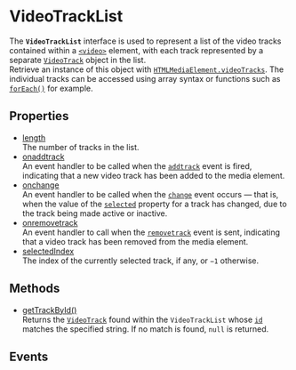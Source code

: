 # VideoTrackList

<div class='overview'><span class="seoSummary">The <strong><code>VideoTrackList</code></strong> interface is used to represent a list of the video tracks contained within a <a href="/en-US/docs/Web/HTML/Element/video" title="The&nbsp;HTML Video element&nbsp;(<video>) embeds a media player which supports video playback into the document.&nbsp;You can use&nbsp;<video>&nbsp;for audio content as well, but the <audio> element may provide a more appropriate user experience."><code>&lt;video&gt;</code></a> element, with each track represented by a separate <a href="/en-US/docs/Web/API/VideoTrack" title="The VideoTrack interface represents a single video track from a <video> element."><code>VideoTrack</code></a> object in the list.</span></div>

<div class='overview'>Retrieve an instance of this object with <a href="/en-US/docs/Web/API/HTMLMediaElement/videoTracks" title="The read-only videoTracks property on HTMLMediaElement objects returns a VideoTrackList object listing all of the VideoTrack objects representing the media element's video tracks."><code>HTMLMediaElement.videoTracks</code></a>. The individual tracks can be accessed using array syntax or functions such as <a href="/en-US/docs/Web/JavaScript/Reference/Global_Objects/Array/forEach" title="The forEach() method executes a provided function once for each array element."><code>forEach()</code></a> for example.</div>

## Properties

<ul class="items properties">
  <li>
    <a href="">length</a>
    <div>The number of tracks in the list.</div>
  </li>
  <li>
    <a href="">onaddtrack</a>
    <div>An event handler to be called when the <code><a href="/en-US/docs/Web/Events/addtrack" title="/en-US/docs/Web/Events/addtrack">addtrack</a></code> event is fired, indicating that a new video track has been added to the media element.</div>
  </li>
  <li>
    <a href="">onchange</a>
    <div>An event handler to be called when the <code><a href="/en-US/docs/Web/Events/change" title="/en-US/docs/Web/Events/change">change</a></code> event occurs —&nbsp;that is, when the value of the <a href="/en-US/docs/Web/API/VideoTrack/selected" title="The VideoTrack property selected controls whether or not a particular video track is active."><code>selected</code></a> property for a track has changed, due to the track being made active or inactive.</div>
  </li>
  <li>
    <a href="">onremovetrack</a>
    <div>An event handler to call when the <code><a href="/en-US/docs/Web/Events/removetrack" title="/en-US/docs/Web/Events/removetrack">removetrack</a></code> event is sent, indicating that a video track has been removed from the media element.</div>
  </li>
  <li>
    <a href="">selectedIndex</a>
    <div>The index of the currently selected track, if any, or <code>−1</code> otherwise.</div>
  </li>
</ul>

## Methods

<ul class="items methods">
  <li>
    <a href="">getTrackById()</a>
    <div>Returns the <a href="/en-US/docs/Web/API/VideoTrack" title="The VideoTrack interface represents a single video track from a <video> element."><code>VideoTrack</code></a> found within the <code>VideoTrackList</code> whose <a href="/en-US/docs/Web/API/VideoTrack/id" title="The id property contains a string which uniquely identifies the track represented by the VideoTrack."><code>id</code></a> matches the specified string. If no match is found, <code>null</code> is returned.</div>
  </li>
</ul>

## Events
